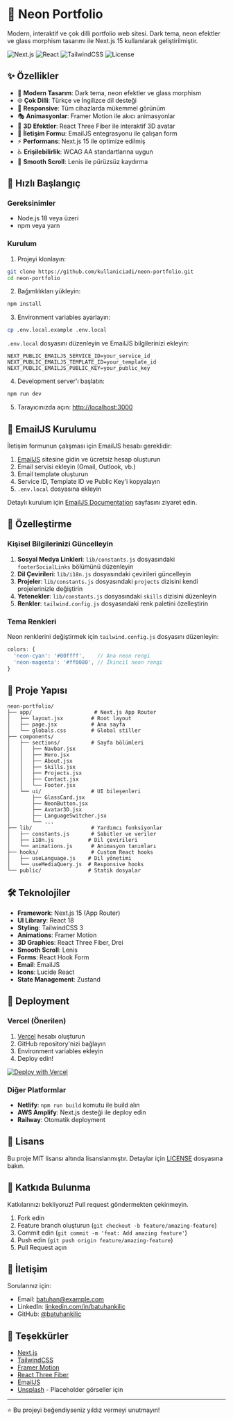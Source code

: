 # 🌟 Neon Portfolio

Modern, interaktif ve çok dilli portfolio web sitesi. Dark tema, neon efektler ve glass morphism tasarımı ile Next.js 15 kullanılarak geliştirilmiştir.

![Next.js](https://img.shields.io/badge/Next.js-15-black?style=for-the-badge&logo=next.js)
![React](https://img.shields.io/badge/React-18-blue?style=for-the-badge&logo=react)
![TailwindCSS](https://img.shields.io/badge/Tailwind-3-38bdf8?style=for-the-badge&logo=tailwind-css)
![License](https://img.shields.io/badge/License-MIT-green?style=for-the-badge)

## ✨ Özellikler

- 🎨 **Modern Tasarım**: Dark tema, neon efektler ve glass morphism
- 🌐 **Çok Dilli**: Türkçe ve İngilizce dil desteği
- 📱 **Responsive**: Tüm cihazlarda mükemmel görünüm
- 🎭 **Animasyonlar**: Framer Motion ile akıcı animasyonlar
- 🎯 **3D Efektler**: React Three Fiber ile interaktif 3D avatar
- 📧 **İletişim Formu**: EmailJS entegrasyonu ile çalışan form
- ⚡ **Performans**: Next.js 15 ile optimize edilmiş
- ♿ **Erişilebilirlik**: WCAG AA standartlarına uygun
- 🎨 **Smooth Scroll**: Lenis ile pürüzsüz kaydırma

## 🚀 Hızlı Başlangıç

### Gereksinimler

- Node.js 18 veya üzeri
- npm veya yarn

### Kurulum

1. Projeyi klonlayın:
```bash
git clone https://github.com/kullaniciadi/neon-portfolio.git
cd neon-portfolio
```

2. Bağımlılıkları yükleyin:
```bash
npm install
```

3. Environment variables ayarlayın:
```bash
cp .env.local.example .env.local
```

`.env.local` dosyasını düzenleyin ve EmailJS bilgilerinizi ekleyin:
```env
NEXT_PUBLIC_EMAILJS_SERVICE_ID=your_service_id
NEXT_PUBLIC_EMAILJS_TEMPLATE_ID=your_template_id
NEXT_PUBLIC_EMAILJS_PUBLIC_KEY=your_public_key
```

4. Development server'ı başlatın:
```bash
npm run dev
```

5. Tarayıcınızda açın: [http://localhost:3000](http://localhost:3000)

## 📧 EmailJS Kurulumu

İletişim formunun çalışması için EmailJS hesabı gereklidir:

1. [EmailJS](https://www.emailjs.com/) sitesine gidin ve ücretsiz hesap oluşturun
2. Email servisi ekleyin (Gmail, Outlook, vb.)
3. Email template oluşturun
4. Service ID, Template ID ve Public Key'i kopyalayın
5. `.env.local` dosyasına ekleyin

Detaylı kurulum için [EmailJS Documentation](https://www.emailjs.com/docs/) sayfasını ziyaret edin.

## 🎨 Özelleştirme

### Kişisel Bilgilerinizi Güncelleyin

1. **Sosyal Medya Linkleri**: `lib/constants.js` dosyasındaki `footerSocialLinks` bölümünü düzenleyin
2. **Dil Çevirileri**: `lib/i18n.js` dosyasındaki çevirileri güncelleyin
3. **Projeler**: `lib/constants.js` dosyasındaki `projects` dizisini kendi projelerinizle değiştirin
4. **Yetenekler**: `lib/constants.js` dosyasındaki `skills` dizisini düzenleyin
5. **Renkler**: `tailwind.config.js` dosyasındaki renk paletini özelleştirin

### Tema Renkleri

Neon renklerini değiştirmek için `tailwind.config.js` dosyasını düzenleyin:

```js
colors: {
  'neon-cyan': '#00ffff',    // Ana neon rengi
  'neon-magenta': '#ff0080', // İkincil neon rengi
}
```

## 📁 Proje Yapısı

```
neon-portfolio/
├── app/                    # Next.js App Router
│   ├── layout.jsx         # Root layout
│   ├── page.jsx           # Ana sayfa
│   └── globals.css        # Global stiller
├── components/
│   ├── sections/          # Sayfa bölümleri
│   │   ├── Navbar.jsx
│   │   ├── Hero.jsx
│   │   ├── About.jsx
│   │   ├── Skills.jsx
│   │   ├── Projects.jsx
│   │   ├── Contact.jsx
│   │   └── Footer.jsx
│   └── ui/                # UI bileşenleri
│       ├── GlassCard.jsx
│       ├── NeonButton.jsx
│       ├── Avatar3D.jsx
│       ├── LanguageSwitcher.jsx
│       └── ...
├── lib/                   # Yardımcı fonksiyonlar
│   ├── constants.js       # Sabitler ve veriler
│   ├── i18n.js           # Dil çevirileri
│   └── animations.js      # Animasyon tanımları
├── hooks/                 # Custom React hooks
│   ├── useLanguage.js    # Dil yönetimi
│   └── useMediaQuery.js  # Responsive hooks
└── public/               # Statik dosyalar
```

## 🛠️ Teknolojiler

- **Framework**: Next.js 15 (App Router)
- **UI Library**: React 18
- **Styling**: TailwindCSS 3
- **Animations**: Framer Motion
- **3D Graphics**: React Three Fiber, Drei
- **Smooth Scroll**: Lenis
- **Forms**: React Hook Form
- **Email**: EmailJS
- **Icons**: Lucide React
- **State Management**: Zustand

## 🚀 Deployment

### Vercel (Önerilen)

1. [Vercel](https://vercel.com) hesabı oluşturun
2. GitHub repository'nizi bağlayın
3. Environment variables ekleyin
4. Deploy edin!

[![Deploy with Vercel](https://vercel.com/button)](https://vercel.com/new)

### Diğer Platformlar

- **Netlify**: `npm run build` komutu ile build alın
- **AWS Amplify**: Next.js desteği ile deploy edin
- **Railway**: Otomatik deployment

## 📝 Lisans

Bu proje MIT lisansı altında lisanslanmıştır. Detaylar için [LICENSE](LICENSE) dosyasına bakın.

## 🤝 Katkıda Bulunma

Katkılarınızı bekliyoruz! Pull request göndermekten çekinmeyin.

1. Fork edin
2. Feature branch oluşturun (`git checkout -b feature/amazing-feature`)
3. Commit edin (`git commit -m 'feat: Add amazing feature'`)
4. Push edin (`git push origin feature/amazing-feature`)
5. Pull Request açın

## 📧 İletişim

Sorularınız için:
- Email: batuhan@example.com
- LinkedIn: [linkedin.com/in/batuhankilic](https://linkedin.com/in/batuhankilic)
- GitHub: [@batuhankilic](https://github.com/batuhankilic)

## 🙏 Teşekkürler

- [Next.js](https://nextjs.org/)
- [TailwindCSS](https://tailwindcss.com/)
- [Framer Motion](https://www.framer.com/motion/)
- [React Three Fiber](https://docs.pmnd.rs/react-three-fiber/)
- [EmailJS](https://www.emailjs.com/)
- [Unsplash](https://unsplash.com/) - Placeholder görseller için

---

⭐ Bu projeyi beğendiyseniz yıldız vermeyi unutmayın!
